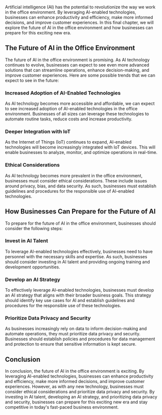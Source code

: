 
Artificial intelligence (AI) has the potential to revolutionize the way we work in the office environment. By leveraging AI-enabled technologies, businesses can enhance productivity and efficiency, make more informed decisions, and improve customer experiences. In this final chapter, we will explore the future of AI in the office environment and how businesses can prepare for this exciting new era.

The Future of AI in the Office Environment
------------------------------------------

The future of AI in the office environment is promising. As AI technology continues to evolve, businesses can expect to see even more advanced solutions that can streamline operations, enhance decision-making, and improve customer experiences. Here are some possible trends that we can expect to see in the future:

### Increased Adoption of AI-Enabled Technologies

As AI technology becomes more accessible and affordable, we can expect to see increased adoption of AI-enabled technologies in the office environment. Businesses of all sizes can leverage these technologies to automate routine tasks, reduce costs and increase productivity.

### Deeper Integration with IoT

As the Internet of Things (IoT) continues to expand, AI-enabled technologies will become increasingly integrated with IoT devices. This will enable businesses to analyze, monitor, and optimize operations in real-time.

### Ethical Considerations

As AI technology becomes more prevalent in the office environment, businesses must consider ethical considerations. These include issues around privacy, bias, and data security. As such, businesses must establish guidelines and procedures for the responsible use of AI-enabled technologies.

How Businesses Can Prepare for the Future of AI
-----------------------------------------------

To prepare for the future of AI in the office environment, businesses should consider the following steps:

### Invest in AI Talent

To leverage AI-enabled technologies effectively, businesses need to have personnel with the necessary skills and expertise. As such, businesses should consider investing in AI talent and providing ongoing training and development opportunities.

### Develop an AI Strategy

To effectively leverage AI-enabled technologies, businesses must develop an AI strategy that aligns with their broader business goals. This strategy should identify key use cases for AI and establish guidelines and procedures for the responsible use of these technologies.

### Prioritize Data Privacy and Security

As businesses increasingly rely on data to inform decision-making and automate operations, they must prioritize data privacy and security. Businesses should establish policies and procedures for data management and protection to ensure that sensitive information is kept secure.

Conclusion
----------

In conclusion, the future of AI in the office environment is exciting. By leveraging AI-enabled technologies, businesses can enhance productivity and efficiency, make more informed decisions, and improve customer experiences. However, as with any new technology, businesses must consider ethical considerations and prioritize data privacy and security. By investing in AI talent, developing an AI strategy, and prioritizing data privacy and security, businesses can prepare for this exciting new era and stay competitive in today's fast-paced business environment.
